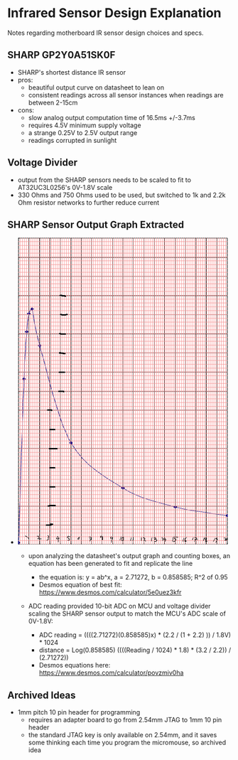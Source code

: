 # Infrared Sensor Design Explanation
Notes regarding motherboard IR sensor design choices and specs.

## SHARP GP2Y0A51SK0F
- SHARP's shortest distance IR sensor
- pros:
  - beautiful output curve on datasheet to lean on
  - consistent readings across all sensor instances when readings are between 2-15cm
- cons:
  - slow analog output computation time of 16.5ms +/-3.7ms
  - requires 4.5V minimum supply voltage
  - a strange 0.25V to 2.5V output range
  - readings corrupted in sunlight

## Voltage Divider
- output from the SHARP sensors needs to be scaled to fit to AT32UC3L0256's 0V-1.8V scale
- 330 Ohms and 750 Ohms used to be used, but switched to 1k and 2.2k Ohm resistor networks to further reduce current

## SHARP Sensor Output Graph Extracted
- ![](infrared-sensor-explanation-images/sharp-sensor-output-graph-grid.png)
  - upon analyzing the datasheet's output graph and counting boxes, an equation has been generated to fit and replicate the line
    - the equation is: y = ab^x, a = 2.71272, b = 0.858585; R^2 of 0.95
    - Desmos equation of best fit: https://www.desmos.com/calculator/5e0uez3kfr
  
  - ADC reading provided 10-bit ADC on MCU and voltage divider scaling the SHARP sensor output to match the MCU's ADC scale of 0V-1.8V:
    - ADC reading = ((((2.71272)(0.858585)x) * (2.2 / (1 + 2.2) )) / 1.8V) * 1024
    - distance = Log(0.858585) ((((Reading / 1024) * 1.8) * (3.2 / 2.2)) / (2.71272))
    - Desmos equations here: https://www.desmos.com/calculator/povzmiv0ha

## Archived Ideas
- 1mm pitch 10 pin header for programming
  - requires an adapter board to go from 2.54mm JTAG to 1mm 10 pin header
  - the standard JTAG key is only available on 2.54mm, and it saves some thinking each time you program the micromouse, so archived idea